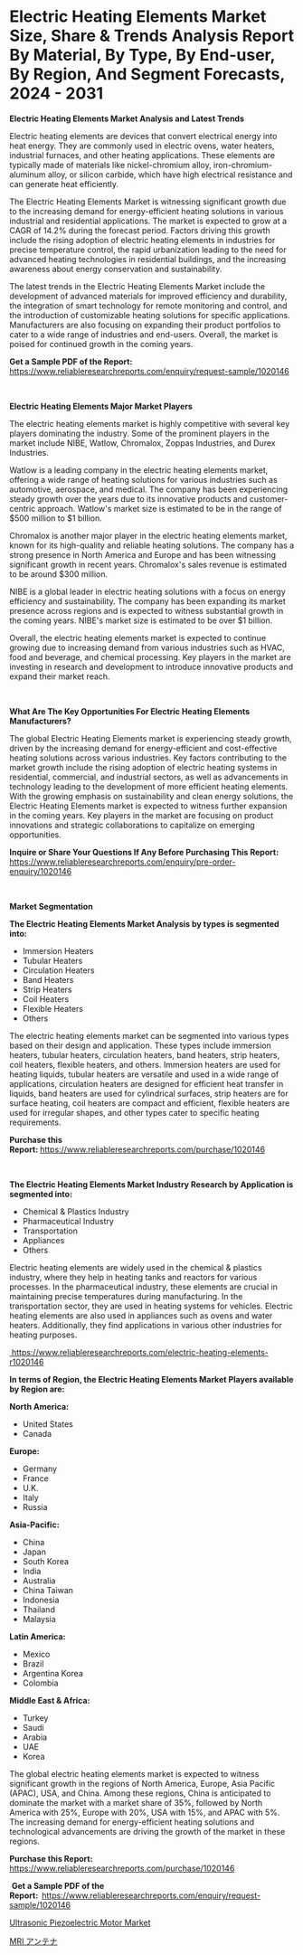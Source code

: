 <p><h1>Electric Heating Elements Market Size, Share & Trends Analysis Report By Material, By Type, By End-user, By Region, And Segment Forecasts, 2024 - 2031</h1></p><p><strong>Electric Heating Elements Market Analysis and Latest Trends</strong></p>
<p><p>Electric heating elements are devices that convert electrical energy into heat energy. They are commonly used in electric ovens, water heaters, industrial furnaces, and other heating applications. These elements are typically made of materials like nickel-chromium alloy, iron-chromium-aluminum alloy, or silicon carbide, which have high electrical resistance and can generate heat efficiently.</p><p>The Electric Heating Elements Market is witnessing significant growth due to the increasing demand for energy-efficient heating solutions in various industrial and residential applications. The market is expected to grow at a CAGR of 14.2% during the forecast period. Factors driving this growth include the rising adoption of electric heating elements in industries for precise temperature control, the rapid urbanization leading to the need for advanced heating technologies in residential buildings, and the increasing awareness about energy conservation and sustainability.</p><p>The latest trends in the Electric Heating Elements Market include the development of advanced materials for improved efficiency and durability, the integration of smart technology for remote monitoring and control, and the introduction of customizable heating solutions for specific applications. Manufacturers are also focusing on expanding their product portfolios to cater to a wide range of industries and end-users. Overall, the market is poised for continued growth in the coming years.</p></p>
<p><strong>Get a Sample PDF of the Report:&nbsp;</strong> <a href="https://www.reliableresearchreports.com/enquiry/request-sample/1020146">https://www.reliableresearchreports.com/enquiry/request-sample/1020146</a></p>
<p>&nbsp;</p>
<p><strong>Electric Heating Elements Major Market Players</strong></p>
<p><p>The electric heating elements market is highly competitive with several key players dominating the industry. Some of the prominent players in the market include NIBE, Watlow, Chromalox, Zoppas Industries, and Durex Industries.</p><p>Watlow is a leading company in the electric heating elements market, offering a wide range of heating solutions for various industries such as automotive, aerospace, and medical. The company has been experiencing steady growth over the years due to its innovative products and customer-centric approach. Watlow's market size is estimated to be in the range of $500 million to $1 billion.</p><p>Chromalox is another major player in the electric heating elements market, known for its high-quality and reliable heating solutions. The company has a strong presence in North America and Europe and has been witnessing significant growth in recent years. Chromalox's sales revenue is estimated to be around $300 million.</p><p>NIBE is a global leader in electric heating solutions with a focus on energy efficiency and sustainability. The company has been expanding its market presence across regions and is expected to witness substantial growth in the coming years. NIBE's market size is estimated to be over $1 billion.</p><p>Overall, the electric heating elements market is expected to continue growing due to increasing demand from various industries such as HVAC, food and beverage, and chemical processing. Key players in the market are investing in research and development to introduce innovative products and expand their market reach.</p></p>
<p>&nbsp;</p>
<p><strong>What Are The Key Opportunities For Electric Heating Elements Manufacturers?</strong></p>
<p><p>The global Electric Heating Elements market is experiencing steady growth, driven by the increasing demand for energy-efficient and cost-effective heating solutions across various industries. Key factors contributing to the market growth include the rising adoption of electric heating systems in residential, commercial, and industrial sectors, as well as advancements in technology leading to the development of more efficient heating elements. With the growing emphasis on sustainability and clean energy solutions, the Electric Heating Elements market is expected to witness further expansion in the coming years. Key players in the market are focusing on product innovations and strategic collaborations to capitalize on emerging opportunities.</p></p>
<p><strong>Inquire or Share Your Questions If Any Before Purchasing This Report:</strong> <a href="https://www.reliableresearchreports.com/enquiry/pre-order-enquiry/1020146">https://www.reliableresearchreports.com/enquiry/pre-order-enquiry/1020146</a></p>
<p>&nbsp;</p>
<p><strong>Market Segmentation</strong></p>
<p><strong>The Electric Heating Elements Market Analysis by types is segmented into:</strong></p>
<p><ul><li>Immersion Heaters</li><li>Tubular Heaters</li><li>Circulation Heaters</li><li>Band Heaters</li><li>Strip Heaters</li><li>Coil Heaters</li><li>Flexible Heaters</li><li>Others</li></ul></p>
<p><p>The electric heating elements market can be segmented into various types based on their design and application. These types include immersion heaters, tubular heaters, circulation heaters, band heaters, strip heaters, coil heaters, flexible heaters, and others. Immersion heaters are used for heating liquids, tubular heaters are versatile and used in a wide range of applications, circulation heaters are designed for efficient heat transfer in liquids, band heaters are used for cylindrical surfaces, strip heaters are for surface heating, coil heaters are compact and efficient, flexible heaters are used for irregular shapes, and other types cater to specific heating requirements.</p></p>
<p><strong>Purchase this Report:&nbsp;</strong><a href="https://www.reliableresearchreports.com/purchase/1020146">https://www.reliableresearchreports.com/purchase/1020146</a></p>
<p>&nbsp;</p>
<p><strong>The Electric Heating Elements Market Industry Research by Application is segmented into:</strong></p>
<p><ul><li>Chemical & Plastics Industry</li><li>Pharmaceutical Industry</li><li>Transportation</li><li>Appliances</li><li>Others</li></ul></p>
<p><p>Electric heating elements are widely used in the chemical & plastics industry, where they help in heating tanks and reactors for various processes. In the pharmaceutical industry, these elements are crucial in maintaining precise temperatures during manufacturing. In the transportation sector, they are used in heating systems for vehicles. Electric heating elements are also used in appliances such as ovens and water heaters. Additionally, they find applications in various other industries for heating purposes.</p></p>
<p><a href="https://www.reliableresearchreports.com/electric-heating-elements-r1020146">&nbsp;https://www.reliableresearchreports.com/electric-heating-elements-r1020146</a></p>
<p><strong>In terms of Region, the Electric Heating Elements Market Players available by Region are:</strong></p>
<p>
    <p> <strong> North America: </strong>
        <ul>
            <li>United States</li>
            <li>Canada</li>
        </ul>
        </p> 
    <p> <strong> Europe: </strong>
        <ul>
            <li>Germany</li>
            <li>France</li>
            <li>U.K.</li>
            <li>Italy</li>
            <li>Russia</li>
        </ul>
        </p> 
    <p> <strong> Asia-Pacific: </strong>
        <ul>
            <li>China</li>
            <li>Japan</li>
            <li>South Korea</li>
            <li>India</li>
            <li>Australia</li>
            <li>China Taiwan</li>
            <li>Indonesia</li>
            <li>Thailand</li>
            <li>Malaysia</li>
        </ul>
        </p> 
    <p> <strong> Latin America: </strong>
        <ul>
            <li>Mexico</li>
            <li>Brazil</li>
            <li>Argentina Korea</li>
            <li>Colombia</li>
        </ul>
        </p> 
    <p> <strong> Middle East & Africa: </strong>
        <ul>
            <li>Turkey</li>
            <li>Saudi</li>
            <li>Arabia</li>
            <li>UAE</li>
            <li>Korea</li>
        </ul>
    </p>
    </p>
<p><p>The global electric heating elements market is expected to witness significant growth in the regions of North America, Europe, Asia Pacific (APAC), USA, and China. Among these regions, China is anticipated to dominate the market with a market share of 35%, followed by North America with 25%, Europe with 20%, USA with 15%, and APAC with 5%. The increasing demand for energy-efficient heating solutions and technological advancements are driving the growth of the market in these regions.</p></p>
<p><strong>Purchase this Report: </strong><a href="https://www.reliableresearchreports.com/purchase/1020146">https://www.reliableresearchreports.com/purchase/1020146</a></p>
<p>&nbsp;<strong>Get a Sample PDF of the Report:&nbsp;&nbsp;</strong><a href="https://www.reliableresearchreports.com/enquiry/request-sample/1020146">https://www.reliableresearchreports.com/enquiry/request-sample/1020146</a></p>
<p><strong></strong></p>
<p><p><a href="https://github.com/dimitrishawkinswaynenp91rgz/Market-Research-Report-List-2/blob/main/ultrasonic-piezoelectric-motor-market.md">Ultrasonic Piezoelectric Motor Market</a></p><p><a href="https://github.com/one-cool-chick/Market-Research-Report-List-1/blob/main/847322632396.md">MRI アンテナ</a></p></p>